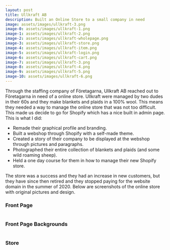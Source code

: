```yaml
---
layout: post
title: Ullkraft AB
description: Built an Online Store to a small company in need
image: assets/images/ullkraft-3.png
image-0: assets/images/ullkraft-1.png
image-1: assets/images/ullkraft-2.png
image-2: assets/images/ullkraft-wholepage.png
image-3: assets/images/ullkraft-store.png
image-4: assets/images/ullkraft-item.png
image-5: assets/images/ullkraft-login.png
image-6: assets/images/ullkraft-cart.png
image-7: assets/images/ullkraft-3.png
image-8: assets/images/ullkraft-4.png
image-9: assets/images/ullkraft-5.png
image-10: assets/images/ullkraft-6.png
---
```


Through the staffing company of Företagarna, Ullkraft AB reached out to Företagarna in need of a online store. Ullkraft were managed by two dudes in their 60s and they make blankets and plaids in a 100% wool. This means they needed a way to manage the online store that was not too difficult. This made us decide to go for Shopify which has a nice built in admin page. This is what I did:

<ul>
	<li>Remade their graphical profile and branding.</li>
	<li>Built a webshop through Shopify with a self-made theme.</li>
	<li>Created a story of their company to be displayed at the webshop through pictures and paragraphs.</li>
	<li>Photographed their entire collection of blankets and plaids (and some wild roaming sheep).</li>
	<li>Held a one day course for them in how to manage their new Shopify store.</li>
</ul>

The store was a success and they had an increase in new customers, but they have since then retired and they stopped paying for the website domain in the summer of 2020. Below are screenshots of the online store with original pictures and design.


<h3>Front Page</h3>
<span class="image main"><img src="{{ site.baseurl }}/{{ page.image-2 }}" alt="" /></span>
<h3>Front Page Backgrounds</h3>
<div class="box alt">
	<div class="row 50% uniform">
		<div class="4u"><span class="image fit"><img src="{{ site.baseurl }}/{{ page.image-0 }}" alt="" /></span></div>
		<div class="4u"><span class="image fit"><img src="{{ site.baseurl }}/{{ page.image-1 }}" alt="" /></span></div>
		<div class="4u$"><span class="image fit"><img src="{{ site.baseurl }}/{{ page.image-7 }}" alt="" /></span></div>
		<!-- Break -->
		<div class="4u"><span class="image fit"><img src="{{ site.baseurl }}/{{ page.image-8 }}" alt="" /></span></div>
		<div class="4u"><span class="image fit"><img src="{{ site.baseurl }}/{{ page.image-9 }}" alt="" /></span></div>
		<div class="4u$"><span class="image fit"><img src="{{ site.baseurl }}/{{ page.image-10 }}" alt="" /></span></div>
		<!-- Break -->
	</div>
</div>

<h3>Store</h3>
<div class="box alt">
	<div class="row 50% uniform">
		<div class="6u"><span class="image fit"><img src="{{ site.baseurl }}/{{ page.image-5 }}" alt="" /></span></div>
		<div class="6u"><span class="image fit"><img src="{{ site.baseurl }}/{{ page.image-3 }}" alt="" /></span></div>
		<!-- Break -->
		<div class="6u"><span class="image fit"><img src="{{ site.baseurl }}/{{ page.image-4 }}" alt="" /></span></div>
		<div class="6u"><span class="image fit"><img src="{{ site.baseurl }}/{{ page.image-6 }}" alt="" /></span></div>
		<!-- Break -->
	</div>
</div>
